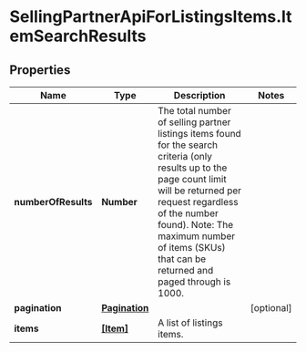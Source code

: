 # SellingPartnerApiForListingsItems.ItemSearchResults

## Properties

Name | Type | Description | Notes
------------ | ------------- | ------------- | -------------
**numberOfResults** | **Number** | The total number of selling partner listings items found for the search criteria (only results up to the page count limit will be returned per request regardless of the number found).  Note: The maximum number of items (SKUs) that can be returned and paged through is 1000. | 
**pagination** | [**Pagination**](Pagination.md) |  | [optional] 
**items** | [**[Item]**](Item.md) | A list of listings items. | 


